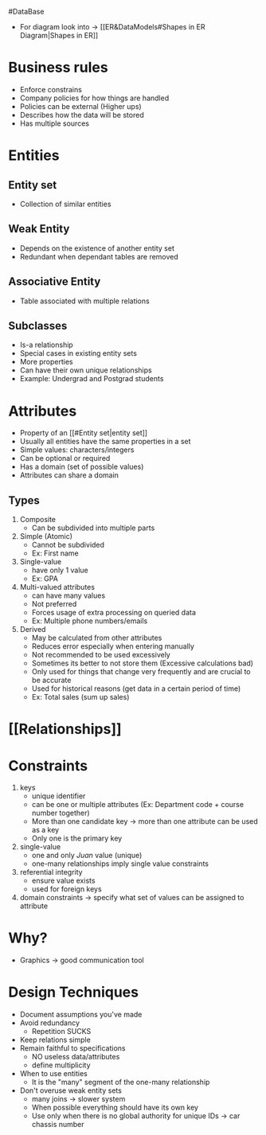 #DataBase 
- For diagram look into $\rightarrow$ [[ER&DataModels#Shapes in ER Diagram|Shapes in ER]]
# Business rules
- Enforce constrains
- Company policies for how things are handled
- Policies can be external (Higher ups)
- Describes how the data will be stored
- Has multiple sources
# Entities
## Entity set
- Collection of similar entities
## Weak Entity
- Depends on the existence of another entity set
- Redundant when dependant tables are removed
## Associative Entity
- Table associated with multiple relations
## Subclasses
- Is-a relationship
- Special cases in existing entity sets
- More properties
- Can have their own unique relationships
- Example: Undergrad and Postgrad students

# Attributes
- Property of an [[#Entity set|entity set]]
- Usually all entities have the same properties in a set
- Simple values: characters/integers
- Can be optional or required
- Has a domain (set of possible values)
- Attributes can share a domain
## Types
1. Composite
	- Can be subdivided into multiple parts
1. Simple (Atomic)
	- Cannot be subdivided
	- Ex: First name
2. Single-value 
	- have only 1 value
	- Ex: GPA
3. Multi-valued attributes
	- can have many values
	- Not preferred
	- Forces usage of extra processing on queried data
	- Ex: Multiple phone numbers/emails
4.  Derived
	- May be calculated from other attributes
	- Reduces error especially when entering manually
	- Not recommended to be used excessively
	- Sometimes its better to not store them (Excessive calculations bad)
	- Only used for things that change very frequently and are crucial to be accurate
	- Used for historical reasons (get data in a certain period of time)
	- Ex: Total sales (sum up sales)
# [[Relationships]]
# Constraints 
1. keys 
	- unique identifier 
	- can be one or multiple attributes (Ex: Department code + course number together)
	- More than one candidate key $\rightarrow$ more than one attribute can be used as a key
	- Only one is the primary key
2. single-value  
	- one and only *Juan* value (unique)
	- one-many relationships imply single value constraints
5. referential integrity
	- ensure value exists
	- used for foreign keys
6. domain constraints $\rightarrow$ specify what set of values can be assigned to attribute
# Why?
- Graphics $\rightarrow$ good communication tool

# Design Techniques
- Document assumptions you've made
- Avoid redundancy
	- Repetition SUCKS
- Keep relations simple
- Remain faithful to specifications
	- NO useless data/attributes
	- define multiplicity
- When to use entities
	- It is the "many" segment of the one-many relationship
- Don't overuse weak entity sets
	- many joins $\rightarrow$ slower system
	- When possible everything should have its own key
	- Use only when there is no global authority for unique IDs $\rightarrow$ car chassis number